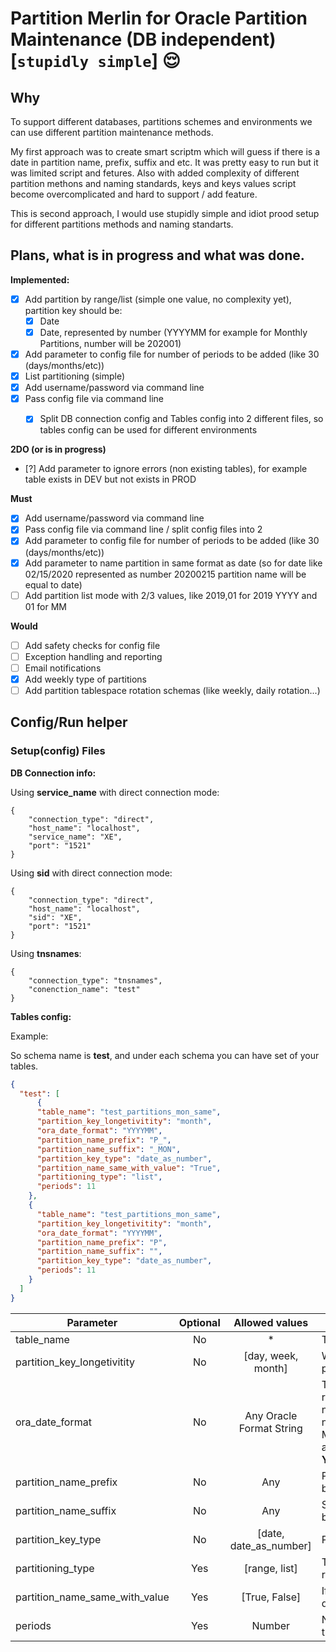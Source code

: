 # Partition Merlin for Oracle Partition Maintenance (DB independent) [`stupidly simple`] :relieved:

## Why

To support different databases, partitions schemes and environments we can use different partition maintenance methods.

My first approach was to create smart scriptm which will guess if there is a date in partition name, prefix, suffix and etc.
It was pretty easy to run but it was limited script and fetures. Also with added complexity of different partition methons and naming standards, keys and keys values script become overcomplicated and hard to support / add feature.

This is second approach, I would use stupidly simple and idiot prood setup for different partitions methods and naming standarts.



## Plans, what is in progress and what was done.

**Implemented:**

* [x] Add partition by range/list (simple one value, no complexity yet), partition key should be:
    * [x] Date
    * [x] Date, represented by number (YYYYMM for example for Monthly Partitions, number will be 202001)
* [x] Add parameter to config file for number of periods to be added (like 30 (days/months/etc))
* [x] List partitioning (simple)
* [x] Add username/password via command line
* [x] Pass config file via command line
    * [x] Split DB connection config and Tables config into 2 different files, so tables config can be used for different environments


**2DO (or is in progress)**

* [?] Add parameter to ignore errors (non existing tables), for example table exists in DEV but not exists in PROD

**Must**

* [x] Add username/password via command line
* [x] Pass config file via command line / split config files into 2
* [x] Add parameter to config file for number of periods to be added (like 30 (days/months/etc))
* [x] Add parameter to name partition in same format as date (so for date like 02/15/2020 represented as number 20200215 partition name will be equal to date)
* [ ] Add partition list mode with 2/3 values, like 2019,01 for 2019 YYYY and 01 for MM

**Would**

* [ ] Add safety checks for config file
* [ ] Exception handling and reporting
* [ ] Email notifications
* [x] Add weekly type of partitions
* [ ] Add partition tablespace rotation schemas (like weekly, daily rotation...)

## Config/Run helper

### Setup(config) Files

**DB Connection info:**

Using **service_name** with direct connection mode: 

```
{
    "connection_type": "direct",
    "host_name": "localhost",
    "service_name": "XE",
    "port": "1521"
}
```

Using **sid** with direct connection mode:

```
{
    "connection_type": "direct",
    "host_name": "localhost",
    "sid": "XE",
    "port": "1521"
}
```

Using **tnsnames**:

```
{
    "connection_type": "tnsnames",
    "conenction_name": "test"
}
```

**Tables config:**

Example:

So schema name is **test**, and under each schema you can have set of your tables.


```json
{
  "test": [
      {
      "table_name": "test_partitions_mon_same",
      "partition_key_longetivitity": "month",
      "ora_date_format": "YYYYMM",
      "partition_name_prefix": "P_",
      "partition_name_suffix": "_MON",
      "partition_key_type": "date_as_number",
      "partition_name_same_with_value": "True",
      "partitioning_type": "list",
      "periods": 11
    },
    {
      "table_name": "test_partitions_mon_same",
      "partition_key_longetivitity": "month",
      "ora_date_format": "YYYYMM",
      "partition_name_prefix": "P",
      "partition_name_suffix": "",
      "partition_key_type": "date_as_number",
      "periods": 11
    }
  ]
}

```



Parameter | Optional | Allowed values | Meaning 
----------|:--------:|:--------------:|--------|
table_name| No| *| Table name itself 
partition\_key\_longetivitity | No | [day, week, month] | What is period measurment for partition slice|
ora\_date\_format | No | Any Oracle Format String | This is describe how to represent date in partition name, so if you have partition name as MyPerfect\_**20201231**_Partition and this parameter will be **YYYYMMDD**
partition\_name_prefix | No | Any | Prefix for partition name, can be empty |
partition\_name_suffix | No | Any | Suffix for partition name, can be empty 
partition\_key_type | No | [date, date\_as_number]| Partition key type 
partitioning\_type | Yes | [range, list] | Type of partitioning, default is range
partition\_name_same_with_value | Yes | [True, False] | If partition name is same with date in partition key
periods | Yes | Number | Number of periods to add to target table, default 12
